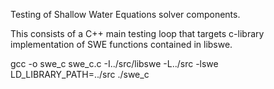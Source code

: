 Testing of Shallow Water Equations solver components.

This consists of a C++ main testing loop that targets c-library implementation of SWE functions
contained in libswe.


gcc -o swe_c swe_c.c -I../src/libswe -L../src -lswe
LD_LIBRARY_PATH=../src ./swe_c
